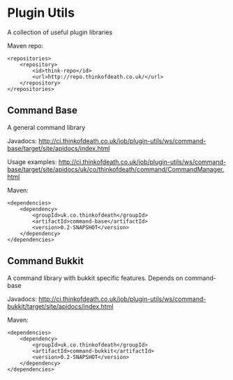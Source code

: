Plugin Utils
=======

A collection of useful plugin libraries


Maven repo: 
```
<repositories>
    <repository>
        <id>think-repo</id>
        <url>http://repo.thinkofdeath.co.uk/</url>
    </repository>
</repositories>
```

Command Base
----

A general command library

Javadocs: http://ci.thinkofdeath.co.uk/job/plugin-utils/ws/command-base/target/site/apidocs/index.html

Usage examples: http://ci.thinkofdeath.co.uk/job/plugin-utils/ws/command-base/target/site/apidocs/uk/co/thinkofdeath/command/CommandManager.html

Maven:
```
<dependencies>
    <dependency>
        <groupId>uk.co.thinkofdeath</groupId>
        <artifactId>command-base</artifactId>
        <version>0.2-SNAPSHOT</version>
    </dependency>
</dependencies>
```

Command Bukkit
------

A command library with bukkit specific features.
Depends on command-base

Javadocs: http://ci.thinkofdeath.co.uk/job/plugin-utils/ws/command-bukkit/target/site/apidocs/index.html   
     
Maven:
```
<dependencies>
    <dependency>
        <groupId>uk.co.thinkofdeath</groupId>
        <artifactId>command-bukkit</artifactId>
        <version>0.2-SNAPSHOT</version>
    </dependency>
</dependencies>
```
